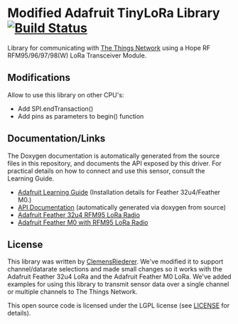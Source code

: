 # Modified Adafruit TinyLoRa Library [![Build Status](https://travis-ci.org/adafruit/TinyLoRa.svg?branch=master)](https://travis-ci.org/adafruit/TinyLoRa)


Library for communicating with [The Things Network](https://www.thethingsnetwork.org/) using a Hope RF RFM95/96/97/98(W) LoRa Transceiver Module.

## Modifications
Allow to use this library on other CPU's:
- Add SPI.endTransaction()
- Add pins as parameters to begin() function

## Documentation/Links

The Doxygen documentation is automatically generated from the source files
in this repository, and documents the API exposed by this driver. For
practical details on how to connect and use this sensor, consult the Learning
Guide.

- [Adafruit Learning Guide](https://learn.adafruit.com/the-things-network-for-feather/using-a-feather-32u4)
  (Installation details for Feather 32u4/Feather M0.)
- [API Documentation](https://adafruit.github.io/TinyLoRa/) (automatically generated via doxygen from source)
- [Adafruit Feather 32u4 RFM95 LoRa Radio](https://www.adafruit.com/product/3078)
- [Adafruit Feather M0 with RFM95 LoRa Radio](https://www.adafruit.com/product/3178)

## License

This library was written by [ClemensRiederer](https://github.com/ClemensRiederer/TinyLoRa-BME280). We've modified it to support channel/datarate selections and made small changes so it works with the Adafruit Feather 32u4 LoRa and the Adafruit Feather M0 LoRa. We've added examples for using this library to transmit sensor data over a single channel or multiple channels to The Things Network.

This open source code is licensed under the LGPL license (see [LICENSE](LICENSE)
for details).
